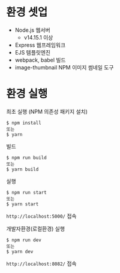 # 환경 셋업

- Node.js 웹서버
  - v14.15.1 이상
- Express 웹프레임워크
- EJS 템플릿엔진
- webpack, babel 빌드
- image-thumbnail NPM 이미지 썸네일 도구

# 환경 실행

최초 실행 (NPM 의존성 패키지 설치)

```
$ npm install
또는
$ yarn
```

빌드

```
$ npm run build
또는
$ yarn build
```

실행

```
$ npm run start
또는
$ yarn start
```

`http://localhost:5000/` 접속

개발자환경(로컬환경) 실행

```
$ npm run dev
또는
$ yarn dev
```

`http://localhost:8082/` 접속
